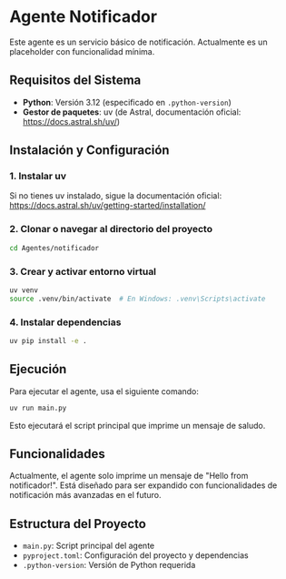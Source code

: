 # Agente Notificador

Este agente es un servicio básico de notificación. Actualmente es un placeholder con funcionalidad mínima.

## Requisitos del Sistema

- **Python**: Versión 3.12 (especificado en `.python-version`)
- **Gestor de paquetes**: uv (de Astral, documentación oficial: https://docs.astral.sh/uv/)

## Instalación y Configuración

### 1. Instalar uv
Si no tienes uv instalado, sigue la documentación oficial: https://docs.astral.sh/uv/getting-started/installation/

### 2. Clonar o navegar al directorio del proyecto
```bash
cd Agentes/notificador
```

### 3. Crear y activar entorno virtual
```bash
uv venv
source .venv/bin/activate  # En Windows: .venv\Scripts\activate
```

### 4. Instalar dependencias
```bash
uv pip install -e .
```

## Ejecución

Para ejecutar el agente, usa el siguiente comando:

```bash
uv run main.py
```

Esto ejecutará el script principal que imprime un mensaje de saludo.

## Funcionalidades

Actualmente, el agente solo imprime un mensaje de "Hello from notificador!". Está diseñado para ser expandido con funcionalidades de notificación más avanzadas en el futuro.

## Estructura del Proyecto

- `main.py`: Script principal del agente
- `pyproject.toml`: Configuración del proyecto y dependencias
- `.python-version`: Versión de Python requerida
